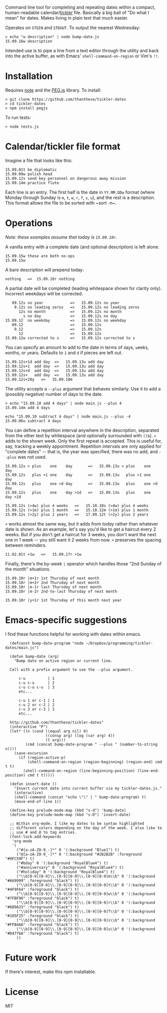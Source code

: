 Command line tool for completing and repeating dates within a compact, human-readable calendar/[tickler](https://en.wikipedia.org/wiki/Tickler) file. Basically a big ball of "Do what I mean" for dates. Makes living in plain text that much easier.

Operates on `STDIN` and `STDOUT`. To output the nearest Wednesday:

```
> echo "w description" | node bump-date.js
15.09.16w description
```

Intended use is to pipe a line from a text editor through the utility and back into the active buffer, as with Emacs' `shell-command-on-region` or Vim's `!!`.

# Installation

Requires [note](https://nodejs.org/) and the [PEG.js](http://pegjs.org/online) library. To install:

```
> git clone https://github.com/thanthese/tickler-dates
> cd tickler-dates
> npm install pegjs
```

To run tests:

```
> node tests.js
```

# Calendar/tickler file format

Imagine a file that looks like this:

```
15.09.01t be diplomatic
15.09.09w polish head
15.09.12s send key personnel on dangerous away mission
15.09.14m practice flute
```

Each line is an entry. The first half is the date in `YY.MM.DDw` format (where Monday through Sunday is `m`, `t`, `w`, `r`, `f`, `s`, `u`), and the rest is a description. This format allows the file to be sorted with ~sort -n~.

# Operations

*Note: these examples assume that today is `15.09.10r`.*

A vanilla entry with a complete date (and optional description) is left alone.

```
15.09.15w these are both no-ops
15.09.15w
```

A bare description will prepend today:

```
nothing   =>  15.09.10r nothing
```

A partial date will be completed (leading whitespace shown for clarity only). Incorrect weekdays will be corrected.

```
   09.12s no year            =>   15.09.12s no year
    9.12s no leading zeros   =>   15.09.12s no leading zeros
      12s no month           =>   15.09.12s no month
        s no day             =>   15.09.12s no day
15.09.12  no weekday         =>   15.09.12s no weekday
   09.12                     =>   15.09.12s
    9.12                     =>   15.09.12s
      12                     =>   15.09.12s
15.09.12w corrected to s     =>   15.09.12s corrected to s
```

You can specify an amount to add to the date in terms of `d`ays, `w`eeks, `m`onths, or `y`ears. Defaults to `1` and `d` if pieces are left out.

```
15.09.12s+1d add day  =>   15.09.13u add day
15.09.12s+1  add day  =>   15.09.13u add day
15.09.12s+d  add day  =>   15.09.13u add day
15.09.12s+   add day  =>   15.09.13u add day
15.09.12s+20y   =>   35.09.10m
```

The utility accepts a `--plus` argument that behaves similarly. Use it to add a (possibly negative) number of days to the date.

```
> echo "15.09.10 add 4 days" | node main.js --plus 4
15.09.14m add 4 days

echo "15.09.10 subtract 4 days" | node main.js --plus -4
15.09.06u subtract 4 days
```

You can define a repetition interval anywhere in the description, separated from the other text by whitespace (and optionally surrounded with `()`s). `>` adds to the shown week. Only the first repeat is accepted. This is useful for, say, tracking a weekly appointment. Repetition intervals are only applied for "complete dates" -- that is, the year was specified, there was no add, and `--plus` was not used.

```
15.09.12s > plus    one    day       =>   15.09.13u > plus    one    day
15.09.12s   plus >1 one    day       =>   15.09.13u   plus >1 one    day
15.09.12s   plus    one >d day       =>   15.09.13u   plus    one >d day
15.09.12s   plus    one    day >1d   =>   15.09.13u   plus    one    day >1d

15.09.12s (>4w) plus 4 weeks   =>   15.10.10s (>4w) plus 4 weeks
15.09.12s (>1m) plus 1 month   =>   15.10.12m (>1m) plus 1 month
15.09.12s (>2y) plus 2 years   =>   17.09.12t (>2y) plus 2 years
```

`+` works almost the same way, but it adds from *today* rather than whatever date is shown. As an example, let's say you'd like to get a haircut every 2 weeks. But if you don't get a haircut for 3 weeks, you don't want the next one in 1 week -- you still want it 2 weeks from now. `+` preserves the spacing between reminders.

```
11.02.01t +1w   =>   15.09.17r +1w
```

Finally, there's the by-week `|` operator which handles those "2nd Sunday of the month" situations.

```
15.09.10r |m+1r 1st Thursday of next month
15.09.10r |m+2r 2nd Thursday of next month
15.09.10r |m-1r last Thursday of next month
15.09.10r |m-2r 2nd-to-last Thursday of next month

15.09.10r |y+1r 1st Thursday of this month next year
```

# Emacs-specific suggestions

I find these functions helpful for working with dates within emacs.

``` elisp
  (defconst bump-date-program "node ~/Dropbox/programming/tickler-dates/main.js")

  (defun bump-date (arg)
    "Bump date on active region or current line.

  Call with a prefix argument to use the --plus argument.

      c-u          | 1
      c-u c-u      | 2
      c-u c-u c-u  | 3
      etc...

      c-u 1 or c-1 | 1
      c-u 2 or c-2 | 2
      c-u 3 or c-3 | 3
      etc...

  http://github.com/thanthese/tickler-dates"
  (interactive "P")
  (let* ((n (cond ((equal arg nil) 0)
                  ((consp arg) (log (car arg) 4))
                  (t arg)))
         (cmd (concat bump-date-program " --plus " (number-to-string n))))
    (save-excursion
      (if (region-active-p)
          (shell-command-on-region (region-beginning) (region-end) cmd t t)
        (shell-command-on-region (line-beginning-position) (line-end-position) cmd t t)))))

  (defun insert-date ()
    "Insert current date into current buffer via my tickler-dates.js."
    (interactive)
    (shell-command (concat "echo \"\" | " bump-date-program) t)
    (move-end-of-line 1))

  (define-key prelude-mode-map (kbd "s-d") 'bump-date)
  (define-key prelude-mode-map (kbd "s-D") 'insert-date)

  ;; Within org-mode, I like my dates to be syntax highlighted
  ;; different colors depending on the day of the week. I also like to
  ;; use # and @ to tag entries.
  (font-lock-add-keywords
   'org-mode
   '(
     ("#[a-zA-Z0-9_-]*" 0 '(:background "Blue1") t)
     ("@[a-zA-Z0-9_-]*" 0 '(:background "#2B2B2B" :foreground "#9FC59F") t)
     ("#bday" 0 '(:background "RoyalBlue4") t)
     ("#anniversary" 0 '(:background "RoyalBlue4") t)
     ("#holiday" 0 '(:background "RoyalBlue4") t)
     ("\\b[0-9][0-9]\\.[0-9][0-9]\\.[0-9][0-9]m\\b" 0 '(:background "#669999" :foreground "black") t)
     ("\\b[0-9][0-9]\\.[0-9][0-9]\\.[0-9][0-9]t\\b" 0 '(:background "#4F9F64" :foreground "black") t)
     ("\\b[0-9][0-9]\\.[0-9][0-9]\\.[0-9][0-9]w\\b" 0 '(:background "#7FBF90" :foreground "black") t)
     ("\\b[0-9][0-9]\\.[0-9][0-9]\\.[0-9][0-9]r\\b" 0 '(:background "#6B9A33" :foreground "black") t)
     ("\\b[0-9][0-9]\\.[0-9][0-9]\\.[0-9][0-9]f\\b" 0 '(:background "#105F25" :foreground "black") t)
     ("\\b[0-9][0-9]\\.[0-9][0-9]\\.[0-9][0-9]s\\b" 0 '(:background "#FFB4AA" :foreground "black") t)
     ("\\b[0-9][0-9]\\.[0-9][0-9]\\.[0-9][0-9]u\\b" 0 '(:background "#D4776A" :foreground "black") t)
     ))
```

# Future work

If there's interest, make this npm installable.

# License
MIT
